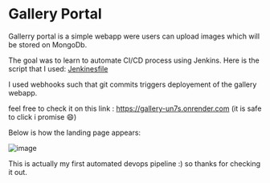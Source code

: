 # Gallery Portal


Gallerry portal is a simple webapp were users can upload images which will be stored on MongoDb.

The goal was to learn to automate CI/CD process using Jenkins. Here is the script that I used: [Jenkinesfile](https://github.com/LukaLmelias/gallery/blob/master/Jenkinsfile)

I used webhooks such that git commits triggers deployement of the gallery webapp.



feel free to check it on this link : https://gallery-un7s.onrender.com (it is safe to click i promise 😄)

Below is how the landing page appears:


![image](https://github.com/LukaLmelias/gallery/assets/71344715/743eb1cb-9481-4218-80dd-a121cdbd77ae)



This is actually my first automated devops pipeline :) so thanks for checking it out.
